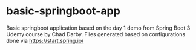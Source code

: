 # basic-springboot-app
Basic springboot application based on the day 1 demo from Spring Boot 3 Udemy course by Chad Darby. 
Files generated based on configurations done via https://start.spring.io/
